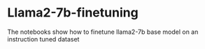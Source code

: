 # Llama2-7b-finetuning
The notebooks show how to finetune llama2-7b base model on an instruction tuned dataset
